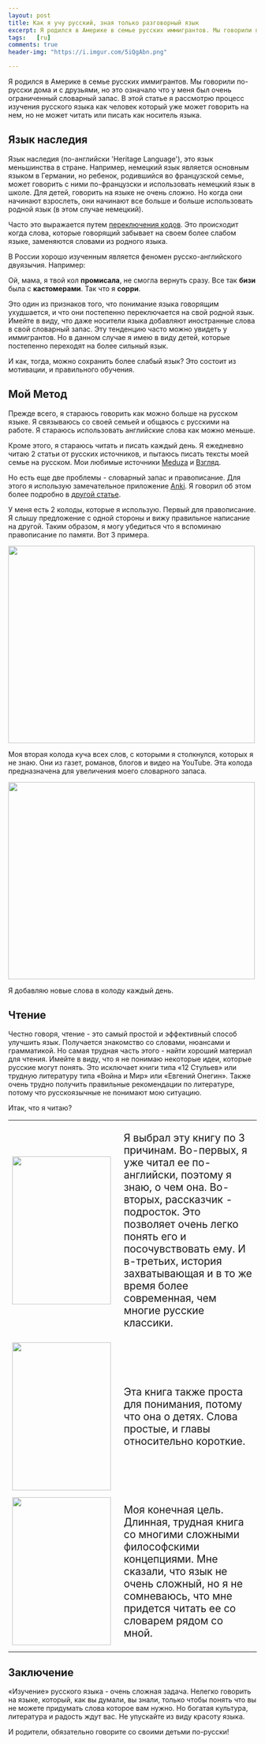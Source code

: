 ```yaml
---
layout: post
title: Как я учу русский, зная только разговорный язык
excerpt: Я родился в Америке в семье русских иммигрантов. Мы говорили по-русски по дому и с друзьями, но это означало, что у меня был очень ограниченный словарный запас. В этой статье я рассмотрю процесс изучения русского языка как человек который уже может говорить на нем, но не может читать или писать как носитель языка.
tags:   [ru]
comments: true
header-img: "https://i.imgur.com/5iQgAbn.png"

---
```


Я родился в Америке в семье русских иммигрантов. Мы говорили по-русски дома и с друзьями, но это означало что у меня был очень ограниченный словарный запас. В этой статье я рассмотрю процесс изучения русского языка как человек который уже может говорить на нем, но не может читать или писать как носитель языка.

## Язык наследия
Язык наследия (по-английски 'Heritage Language'), это язык меньшинства в стране. Например, немецкий язык является основным языком в Германии, но ребенок, родившийся во французской семье, может говорить с ними по-французски и использовать немецкий язык в школе. Для детей, говорить на языке не очень сложно. Но когда они начинают взрослеть, они начинают все больше и больше использовать родной язык (в этом случае немецкий).

Часто это выражается путем [переключения кодов](https://ru.wikipedia.org/wiki/%D0%9F%D0%B5%D1%80%D0%B5%D0%BA%D0%BB%D1%8E%D1%87%D0%B5%D0%BD%D0%B8%D0%B5_%D0%BA%D0%BE%D0%B4%D0%BE%D0%B2). Это происходит когда слова, которые говорящий забывает на своем более слабом языке, заменяются словами из родного языка.

В России хорошо изученным является феномен русско-английского двуязычия. Например:

Ой, мама, я твой кол **промисала**, не смогла вернуть сразу. Все так **бизи** была с **кастомерами**. Так что я **сорри**.

Это один из признаков того, что понимание языка говорящим ухудшается, и что они постепенно переключается на свой родной язык. 
Имейте в виду, что даже носители языка добавляют иностранные слова в свой словарный запас. Эту тенденцию часто можно увидеть у иммигрантов. Но в данном случае я имею в виду детей, которые постепенно переходят на более сильный язык.

И как, тогда, можно сохранить более слабый язык? Это состоит из мотивации, и правильного обучения.

## Мой Метод
Прежде всего, я стараюсь говорить как можно больше на русском языке. Я связываюсь со своей семьей и общаюсь с русскими на работе. Я стараюсь использовать английские слова как можно меньше.

Кроме этого, я стараюсь читать и писать каждый день. Я ежедневно читаю 2 статьи от русских источников, и пытаюсь писать тексты моей семье на русском. Мои любимые источники [Meduza](https://meduza.io/) и [Взгляд](https://vz.ru/).

Но есть еще две проблемы - словарный запас и правописание. Для этого я использую замечательное приложение [Anki](https://ru.wikipedia.org/wiki/Anki). Я говорил об этом более подробно в [другой статье](https://zuker.io/articles/2019-07/anki).

У меня есть 2 колоды, которые я использую. Первый для правописание. Я слышу предложение с одной стороны и вижу правильное написание на другой. Таким образом, я могу убедиться что я вспоминаю правописание по памяти. Вот 3 примера.

<img src="https://i.imgur.com/pWlpyq7.png" width="500" height="400">

Моя вторая колода куча всех слов, с которыми я столкнулся, которых я не знаю. Они из газет, романов, блогов и видео на YouTube. Эта колода предназначена для увеличения моего словарного запаса.

<img src="https://i.imgur.com/CB79WCJ.png" width="500" height="400">

Я добавляю новые слова в колоду каждый день.

## Чтение
Честно говоря, чтение - это самый простой и эффективный способ улучшить язык. Получается знакомство со словами, нюансами и грамматикой. Но самая трудная часть этого - найти хороший материал для чтения. Имейте в виду, что я не понимаю некоторые идеи, которые русские могут понять. Это исключает книги типа «12 Стульев» или трудную литературу типа «Война и Мир» или «Евгений Онегин». Также очень трудно получить правильные рекомендации по литературе, потому что русскоязычные не понимают мою ситуацию.

Итак, что я читаю?

<table>
<colgroup>
<col width="20%" />
<col width="50%" />
</colgroup>
<tbody>
<tr>
<td><img src="https://audiokniga.live/uploads/topics/preview/00/00/10/74/45e154ab9d.jpg" width="200" height="300"> </td>
<td><p style="font-size:130%;">
Я выбрал эту книгу по 3 причинам. Во-первых, я уже читал ее по-английски, поэтому я знаю, о чем она. Во-вторых, рассказчик - подросток. Это позволяет очень легко понять его и посочувствовать ему. И в-третьих, история захватывающая и в то же время более современная, чем многие русские классики.</p></td>
</tr>
<tr>
<td><img src="https://j.livelib.ru/boocover/1000442475/200/35c3/Uilyam_Golding__Povelitel_muh.jpg" width="200" height="300"></td>
<td><p style="font-size:130%;">
Эта книга также проста для понимания, потому что она о детях. Слова простые, и главы относительно короткие.</p>
</td>
</tr>
<tr>
<td><img src="https://j.livelib.ru/boocover/1000320604/o/d08a/F._M._Dostoevskij__Prestuplenie_i_nakazanie.jpeg
" width="200" height="300"></td>
<td><p style="font-size:130%;">
Моя конечная цель. Длинная, трудная книга со многими сложными философскими концепциями. Мне сказали, что язык не очень сложный, но я не сомневаюсь, что мне придется читать ее со словарем рядом со мной.</p>
</td>
</tr>
</tbody>
</table>

## Заключение
«Изучение» русского языка - очень сложная задача. Нелегко говорить на языке, который, как вы думали, вы знали, только чтобы понять что вы не можете придумать слова которое вам нужно. Но богатая культура, литература и радость ждут вас. Не упускайте из виду красоту языка.

И родители, обязательно говорите со своими детьми по-русски!
























